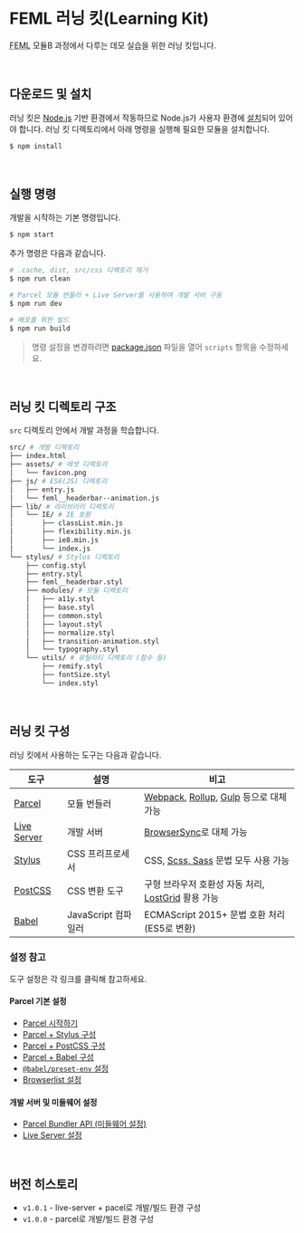 # FEML 러닝 킷(Learning Kit)

<abbr title="Front-End Masters League">FEML</abbr> 모듈B 과정에서 다루는 데모 실습을 위한 러닝 킷입니다.

<br>

## 다운로드 및 설치

러닝 킷은 [Node.js](https://nodejs.org/) 기반 환경에서 작동하므로 Node.js가 사용자 환경에 [설치](https://nodejs.org/en/download/)되어 있어야 합니다. 러닝 킷 디렉토리에서 아래 명령을 실행해 필요한 모듈을 설치합니다.

```sh
$ npm install
```

<br>

## 실행 명령

개발을 시작하는 기본 명령입니다. 

```sh
$ npm start
```

추가 명령은 다음과 같습니다.

```sh
# .cache, dist, src/css 디렉토리 제거
$ npm run clean

# Parcel 모듈 번들러 + Live Server를 사용하여 개발 서버 구동
$ npm run dev

# 배포를 위한 빌드
$ npm run build
```

> 명령 설정을 변경하려면 [package.json](./package.json) 파일을 열어 `scripts` 항목을 수정하세요.

<br>

## 러닝 킷 디렉토리 구조

`src` 디렉토리 안에서 개발 과정을 학습합니다.

```sh
src/ # 개발 디렉토리
├── index.html
├── assets/ # 에셋 디렉토리
│   └── favicon.png
├── js/ # ES6(JS) 디렉토리
│   ├── entry.js
│   └── feml__headerbar--animation.js
├── lib/ # 라이브러리 디렉토리
│   └── IE/ # IE 호환
│       ├── classList.min.js
│       ├── flexibility.min.js
│       ├── ie8.min.js
│       └── index.js
└── stylus/ # Stylus 디렉토리
    ├── config.styl
    ├── entry.styl
    ├── feml__headerbar.styl
    ├── modules/ # 모듈 디렉토리
    │   ├── a11y.styl
    │   ├── base.styl
    │   ├── common.styl
    │   ├── layout.styl
    │   ├── normalize.styl
    │   ├── transition-animation.styl
    │   └── typography.styl
    └── utils/ # 유틸리티 디렉토리 (함수 등)
        ├── remify.styl
        ├── fontSize.styl
        └── index.styl
```

<br>

## 러닝 킷 구성

러닝 킷에서 사용하는 도구는 다음과 같습니다.

도구 | 설명 | 비고
-- | -- | --
[Parcel](https://parceljs.org/) | 모듈 번들러 | [Webpack](https://webpack.js.org/), [Rollup](https://rollupjs.org/), [Gulp](https://gulpjs.com/) 등으로 대체 가능
[Live Server](http://tapiov.net/live-server/) | 개발 서버 | [BrowserSync](https://www.browsersync.io/)로 대체 가능
[Stylus](http://stylus-lang.com/) | CSS 프리프로세서 | CSS, [Scss, Sass](https://sass-lang.com/) 문법 모두 사용 가능
[PostCSS](https://postcss.org/) | CSS 변환 도구 | 구형 브라우저 호환성 자동 처리, [LostGrid](http://lostgrid.org/docs.html) 활용 가능
[Babel](https://babeljs.io/) | JavaScript 컴파일러 | ECMAScript 2015+ 문법 호환 처리 (ES5로 변환)

### 설정 참고

도구 설정은 각 링크를 클릭해 참고하세요.

#### Parcel 기본 설정

- [Parcel 시작하기](https://ko.parceljs.org/getting_started.html)
- [Parcel + Stylus 구성](https://ko.parceljs.org/stylus.html)
- [Parcel + PostCSS 구성](https://ko.parceljs.org/transforms.html#postcss)
- [Parcel + Babel 구성](https://ko.parceljs.org/transforms.html#babel)
- [`@babel/preset-env` 설정](https://babeljs.io/docs/en/babel-preset-env#docsNav)
- [Browserlist 설정](https://github.com/browserslist/browserslist#full-list)

#### 개발 서버 및 미들웨어 설정

- [Parcel Bundler API (미들웨어 설정)](https://ko.parceljs.org/api.html)
- [Live Server 설정](http://tapiov.net/live-server/#usage-from-node)

<br>

## 버전 히스토리

- `v1.0.1` - live-server + pacel로 개발/빌드 환경 구성
- `v1.0.0` - parcel로 개발/빌드 환경 구성